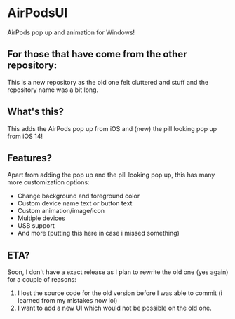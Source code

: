 # AirPodsUI
AirPods pop up and animation for Windows!

## For those that have come from the other repository:
This is a new repository as the old one felt cluttered and stuff and the repository name was a bit long.

## What's this?
This adds the AirPods pop up from iOS and (new) the pill looking pop up from iOS 14!

## Features?
Apart from adding the pop up and the pill looking pop up, this has many more customization options:

- Change background and foreground color
- Custom device name text or button text
- Custom animation/image/icon
- Multiple devices
- USB support
- And more (putting this here in case i missed something)

## ETA?
Soon, I don't have a exact release as I plan to rewrite the old one (yes again) for a couple of reasons:
1. I lost the source code for the old version before I was able to commit (i learned from my mistakes now lol)
2. I want to add a new UI which would not be possible on the old one.
